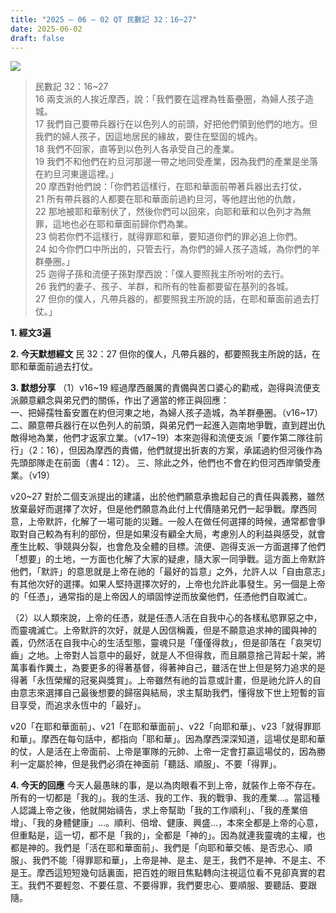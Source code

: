 ```yaml
---
title: "2025 – 06 – 02 QT 民數記 32：16~27"
date: 2025-06-02
draft: false
---
```


![](/images/民數記32.jpg)
> 民數記 32：16~27  
> 16 兩支派的人挨近摩西，說：「我們要在這裡為牲畜壘圈，為婦人孩子造城。  
> 17 我們自己要帶兵器行在以色列人的前頭，好把他們領到他們的地方。但我們的婦人孩子，因這地居民的緣故，要住在堅固的城內。  
> 18 我們不回家，直等到以色列人各承受自己的產業。  
> 19 我們不和他們在約旦河那邊一帶之地同受產業，因為我們的產業是坐落在約旦河東邊這裡。」  
> 20 摩西對他們說：「你們若這樣行，在耶和華面前帶著兵器出去打仗，  
> 21 所有帶兵器的人都要在耶和華面前過約旦河，等他趕出他的仇敵，  
> 22 那地被耶和華制伏了，然後你們可以回來，向耶和華和以色列才為無罪，這地也必在耶和華面前歸你們為業。  
> 23 倘若你們不這樣行，就得罪耶和華，要知道你們的罪必追上你們。  
> 24 如今你們口中所出的，只管去行，為你們的婦人孩子造城，為你們的羊群壘圈。」  
> 25 迦得子孫和流便子孫對摩西說：「僕人要照我主所吩咐的去行。  
> 26 我們的妻子、孩子、羊群，和所有的牲畜都要留在基列的各城。  
> 27 但你的僕人，凡帶兵器的，都要照我主所說的話，在耶和華面前過去打仗。」  



**1.  經文3遍**

**2. 今天默想經文**
民 32：27 但你的僕人，凡帶兵器的，都要照我主所說的話，在耶和華面前過去打仗。

**3. 默想分享**
（1）v16\~19 經過摩西嚴厲的責備與苦口婆心的勸戒，迦得與流便支派願意顧念與弟兄們的關係，作出了適當的修正與回應：  
一、把婦孺牲畜安置在約但河東之地，為婦人孩子造城，為羊群壘圈。（v16\~17）  
二、願意帶兵器行在以色列人的前頭，與弟兄們一起進入迦南地爭戰，直到趕出仇敵得地為業，他們才返家立業。（v17\~19）本來迦得和流便支派「要作第二隊往前行」（2：16），但因為摩西的責備，他們就提出折衷的方案，承諾過約但河後作為先頭部隊走在前面（書4：12）。
三、除此之外，他們也不會在約但河西岸領受產業。（v19）

v20\~27 對於二個支派提出的建議，出於他們願意承擔起自己的責任與義務，雖然放棄最好而選擇了次好，但是他們願意為此付上代價隨弟兄們一起爭戰。摩西同意，上帝默許，化解了一場可能的災難。一般人在做任何選擇的時候，通常都會爭取對自己較為有利的部份，但是如果沒有顧全大局，考慮別人的利益與感受，就會產生比較、爭競與分裂，也會危及全體的目標。流便、迦得支派一方面選擇了他們「想要」的土地，一方面也化解了大家的疑慮，隨大家一同爭戰。這方面上帝默許他們，「默許」的意思就是上帝在祂的「最好的旨意」之外，允許人以「自由意志」有其他次好的選擇。如果人堅持選擇次好的，上帝也允許此事發生。另一個是上帝的「任憑」，通常指的是上帝因人的頑固悖逆而放棄他們，任憑他們自取滅亡。

（2）以人類來說，上帝的任憑，就是任憑人活在自我中心的各樣私慾罪惡之中，而靈魂滅亡。上帝默許的次好，就是人因信稱義，但是不願意追求神的國與神的義，仍然活在自我中心的生活型態，靈魂只是「僅僅得救」，但是卻落在「哀哭切齒」之地。上帝對人旨意中的最好，就是人不但得救，而且願意捨己背起十架，將萬事看作糞土，為要更多的得著基督，得著神自己，雖活在世上但是努力追求的是得著「永恆榮耀的冠冕與獎賞」。上帝雖然有祂的旨意或計畫，但是祂允許人的自由意志來選擇自己最後想要的歸宿與結局，求主幫助我們，懂得放下世上短暫的盲目享受，而追求永恆中的「最好」。

v20「在耶和華面前」、v21「在耶和華面前」、v22「向耶和華」、v23「就得罪耶和華」。摩西在每句話中，都指向「耶和華」。因為摩西深深知道，這場仗是耶和華的仗，人是活在上帝面前、上帝是軍隊的元帥、上帝一定會打贏這場仗的，因為勝利一定屬於神，但是我們必須在神面前「聽話、順服」、不要「得罪」。

**4. 今天的回應**
今天人最愚昧的事，是以為肉眼看不到上帝，就裝作上帝不存在。所有的一切都是「我的」。我的生活、我的工作、我的戰爭、我的產業…。當這種人認識上帝之後，他就開始禱告，求上帝幫助「我的工作順利」、「我的產業倍增」、「我的身體健康」…。順利、倍增、健康、興盛…，本來全都是上帝的心意，但重點是，這一切，都不是「我的」，全都是「神的」。因為就連我靈魂的主權，也都是神的。我們是「活在耶和華面前」、我們是「向耶和華交帳、是否忠心、順服」、我們不能「得罪耶和華」，上帝是神、是主、是王，我們不是神、不是主、不是王。摩西這短短幾句話裏面，把百姓的眼目焦點轉向注視這位看不見卻真實的君王。我們不要輕忽、不要任意、不要得罪，我們要忠心、要順服、要聽話、要跟隨。
